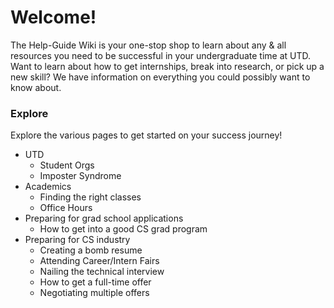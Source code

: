 # Welcome!

The Help-Guide Wiki is your one-stop shop to learn about any & all resources you need to be successful in your undergraduate time at UTD. Want to learn about how to get internships, break into research, or pick up a new skill? We have information on everything you could possibly want to know about. 

### Explore

Explore the various pages to get started on your success journey!

* UTD
  * Student Orgs
  * Imposter Syndrome
* Academics
  * Finding the right classes
  * Office Hours
* Preparing for grad school applications
  * How to get into a good CS grad program
* Preparing for CS industry
  * Creating a bomb resume
  * Attending Career/Intern Fairs
  * Nailing the technical interview
  * How to get a full-time offer
  * Negotiating multiple offers
